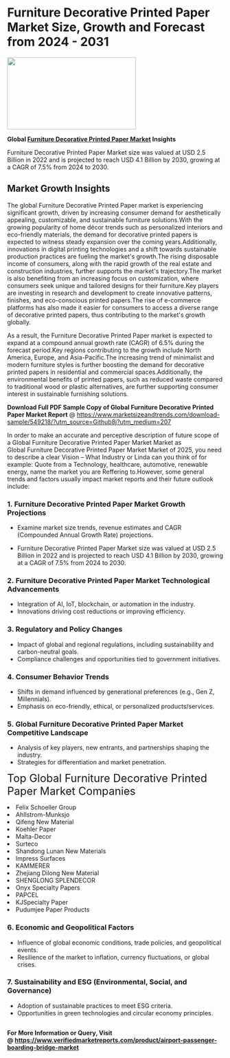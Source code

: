 <H1>Furniture Decorative Printed Paper Market Size, Growth and Forecast from 2024 - 2031</H1><img class="aligncenter size-medium wp-image-584254" src="https://thirdeyenews.in/wp-content/uploads/2024/09/Global-Market-Research-300x168.jpeg" alt="" width="300" height="168" /><p><strong>Global&nbsp;<a href="https://www.marketsizeandtrends.com/download-sample/549218/?utm_source=Github8j?utm_medium=207">Furniture Decorative Printed Paper Market</a> Insights</strong></p><p>Furniture Decorative Printed Paper Market size was valued at USD 2.5 Billion in 2022 and is projected to reach USD 4.1 Billion by 2030, growing at a CAGR of 7.5% from 2024 to 2030.</p><p><h2>Market Growth Insights</h2> <p>The global Furniture Decorative Printed Paper market is experiencing significant growth, driven by increasing consumer demand for aesthetically appealing, customizable, and sustainable furniture solutions.With the growing popularity of home décor trends such as personalized interiors and eco-friendly materials, the demand for decorative printed papers is expected to witness steady expansion over the coming years.Additionally, innovations in digital printing technologies and a shift towards sustainable production practices are fueling the market's growth.The rising disposable income of consumers, along with the rapid growth of the real estate and construction industries, further supports the market's trajectory.The market is also benefiting from an increasing focus on customization, where consumers seek unique and tailored designs for their furniture.Key players are investing in research and development to create innovative patterns, finishes, and eco-conscious printed papers.The rise of e-commerce platforms has also made it easier for consumers to access a diverse range of decorative printed papers, thus contributing to the market's growth globally.</p> <p>As a result, the Furniture Decorative Printed Paper market is expected to expand at a compound annual growth rate (CAGR) of 6.5% during the forecast period.Key regions contributing to the growth include North America, Europe, and Asia-Pacific.The increasing trend of minimalist and modern furniture styles is further boosting the demand for decorative printed papers in residential and commercial spaces.Additionally, the environmental benefits of printed papers, such as reduced waste compared to traditional wood or plastic alternatives, are further supporting consumer interest in sustainable furnishing solutions.</p> <p><span class=""><strong>Download Full PDF Sample Copy of Global Furniture Decorative Printed Paper Market Report</strong> @ <a href="https://www.marketsizeandtrends.com/download-sample/549218/?utm_source=Github8j?utm_medium=207" target="_blank">https://www.marketsizeandtrends.com/download-sample/549218/?utm_source=Github8j?utm_medium=207</a></span></p><p>In order to make an accurate and perceptive description of future scope of a Global&nbsp;Furniture Decorative Printed Paper Market Market as Global&nbsp;Furniture Decorative Printed Paper Market Market of 2025, you need to describe a clear Vision &ndash; What Industry or Linda can you think of for example: Quote from a Technology, healthcare, automotive, renewable energy, name the market you are Reffering to.However, some general trends and factors usually impact market reports and their future outlook include:</p><h3>1.&nbsp;<strong>Furniture Decorative Printed Paper Market Growth Projections</strong></h3><ul><li>Examine market size trends, revenue estimates and CAGR (Compounded Annual Growth Rate) projections.</li><li><p>Furniture Decorative Printed Paper Market size was valued at USD 2.5 Billion in 2022 and is projected to reach USD 4.1 Billion by 2030, growing at a CAGR of 7.5% from 2024 to 2030.</p></li></ul><h3>2.&nbsp;<strong>Furniture Decorative Printed Paper Market Technological Advancements</strong></h3><ul><li>Integration of AI, IoT, blockchain, or automation in the industry.</li><li>Innovations driving cost reductions or improving efficiency.</li></ul><h3>3.&nbsp;<strong>Regulatory and Policy Changes</strong></h3><ul><li>Impact of global and regional regulations, including sustainability and carbon-neutral goals.</li><li>Compliance challenges and opportunities tied to government initiatives.</li></ul><h3>4.&nbsp;<strong>Consumer Behavior Trends</strong></h3><ul><li>Shifts in demand influenced by generational preferences (e.g., Gen Z, Millennials).</li><li>Emphasis on eco-friendly, ethical, or personalized products/services.</li></ul><h3>5.&nbsp;<strong>Global Furniture Decorative Printed Paper Market Competitive Landscape</strong></h3><ul><li>Analysis of key players, new entrants, and partnerships shaping the industry.</li><li>Strategies for differentiation and market penetration.</li></ul><p data-pm-slice="1 1 []"><span style="color: inherit; font-family: inherit; font-size: 25px;">Top Global Furniture Decorative Printed Paper Market Companies</span></p><div class="" data-test-id=""><p><li>Felix Schoeller Group</li><li> AhIlstrom-Munksjo</li><li> Qifeng New Material</li><li> Koehler Paper</li><li> Malta-Decor</li><li> Surteco</li><li> Shandong Lunan New Materials</li><li> lmpress Surfaces</li><li> KAMMERER</li><li> Zhejiang Dilong New Material</li><li> SHENGLONG SPLENDECOR</li><li> Onyx Specialty Papers</li><li> PAPCEL</li><li> KJSpecialty Paper</li><li> Pudumjee Paper Products</li></p></div><h3>6.&nbsp;<strong>Economic and Geopolitical Factors</strong></h3><ul><li>Influence of global economic conditions, trade policies, and geopolitical events.</li><li>Resilience of the market to inflation, currency fluctuations, or global crises.</li></ul><h3>7.&nbsp;<strong>Sustainability and ESG (Environmental, Social, and Governance)</strong></h3><ul><li>Adoption of sustainable practices to meet ESG criteria.</li><li>Opportunities in green technologies and circular economy principles.</li></ul><h2><strong style="font-size: 14px;">For More Information or Query, Visit @&nbsp;</strong><a style="background-color: #ffffff; font-size: 14px;" href="https://www.marketsizeandtrends.com/report/furniture-decorative-printed-paper-market/" target="_blank">https://www.verifiedmarketreports.com/product/airport-passenger-boarding-bridge-market</a></h2>